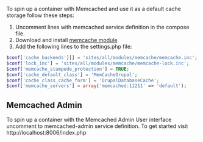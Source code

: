 To spin up a container with Memcached and use it as a default cache storage follow these steps:

1. Uncomment lines with memcached service definition in the compose file.
2. Download and install [memcache module](https://www.drupal.org/project/memcache)
3. Add the following lines to the settings.php file:

```php
$conf['cache_backends'][] = 'sites/all/modules/memcache/memcache.inc';
$conf['lock_inc'] = 'sites/all/modules/memcache/memcache-lock.inc';
$conf['memcache_stampede_protection'] = TRUE;
$conf['cache_default_class'] = 'MemCacheDrupal';
$conf['cache_class_cache_form'] = 'DrupalDatabaseCache';
$conf['memcache_servers'] = array('memcached:11211' => 'default');
```

## Memcached Admin

To spin up a container with the Memcached Admin User interface uncomment to memcached-admin service definition.
To get started visit http://localhost:8006/index.php
